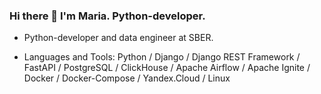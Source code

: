 ### Hi there 👋 I'm Maria. Python-developer.

* Python-developer and data engineer at SBER.

* Languages and Tools: Python / Django / Django REST Framework / FastAPI / PostgreSQL / ClickHouse / Apache Airflow / Apache Ignite / Docker / Docker-Compose / Yandex.Cloud / Linux 
